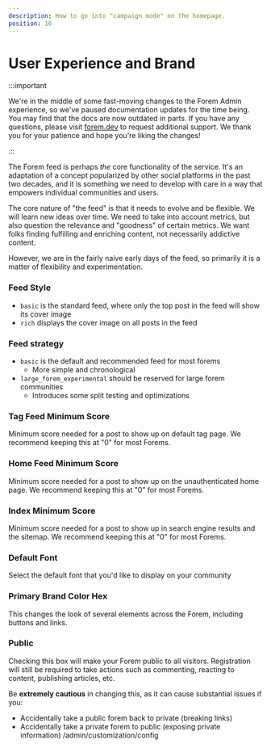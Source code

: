 ```yaml
---
description: How to go into "campaign mode" on the homepage.
position: 16
---
```


# User Experience and Brand

:::important

We're in the middle of some fast-moving changes to the Forem Admin experience, so we've paused documentation updates for the time being. You may find that the docs are now outdated in parts. If you have any questions, please visit [forem.dev](https://forem.dev) to request additional support. We thank you for your patience and hope you're liking the changes!

:::

The Forem feed is perhaps _the_ core functionality of the service. It's an adaptation of a concept popularized by other social platforms in the past two decades, and it is something we need to develop with care in a way that empowers individual communities and users.

The core nature of "the feed" is that it needs to evolve and be flexible. We will learn new ideas over time. We need to take into account metrics, but also question the relevance and "goodness" of certain metrics. We want folks finding fulfilling and enriching content, not necessarily addictive content.

However, we are in the fairly naive early days of the feed, so primarily it is a matter of flexibility and experimentation.

### Feed Style

- `basic` is the standard feed, where only the top post in the feed will show its cover image
- `rich` displays the cover image on all posts in the feed

### Feed strategy

- `basic` is the default and recommended feed for most forems
  - More simple and chronological
- `large_forem_experimental` should be reserved for large forem communities
  - Introduces some split testing and optimizations

### Tag Feed Minimum Score

Minimum score needed for a post to show up on default tag page. We recommend keeping this at "0" for most Forems.

### Home Feed Minimum Score

Minimum score needed for a post to show up on the unauthenticated home page. We recommend keeping this at "0" for most Forems.

### Index Minimum Score

Minimum score needed for a post to show up in search engine results and the sitemap. We recommend keeping this at "0" for most Forems.

### Default Font

Select the default font that you'd like to display on your community

### Primary Brand Color Hex

This changes the look of several elements across the Forem, including buttons and links.

### Public

Checking this box will make your Forem public to all visitors. Registration will still be required to take actions such as commenting, reacting to content, publishing articles, etc.

Be **extremely cautious** in changing this, as it can cause substantial issues if you:

- Accidentally take a public forem back to private \(breaking links\)
- Accidentally take a private forem to public \(exposing private information\)
/admin/customization/config
